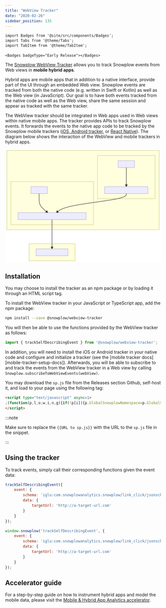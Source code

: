 ```yaml
---
title: "WebView Tracker"
date: "2020-02-26"
sidebar_position: 135
---
```


```mdx-code-block
import Badges from '@site/src/components/Badges';
import Tabs from '@theme/Tabs';
import TabItem from '@theme/TabItem';

<Badges badgeType="Early Release"></Badges>
```

The [Snowplow WebView Tracker](https://github.com/snowplow-incubator/snowplow-webview-tracker) allows you to track Snowplow events from Web views in **mobile hybrid apps**.

Hybrid apps are mobile apps that in addition to a native interface, provide part of the UI through an embedded Web view.
Snowplow events are tracked from both the native code (e.g. written in Swift or Kotlin) as well as the Web view (in JavaScript).
Our goal is to have both events tracked from the native code as well as the Web view, share the same session and appear as tracked with the same tracker.

The WebView tracker should be integrated in Web apps used in Web views within native mobile apps.
The tracker provides APIs to track Snowplow events.
It forwards the events to the native app code to be tracked by the Snowplow mobile trackers ([iOS, Android tracker](../mobile-trackers/hybrid-apps/index.md), or [React Native](../react-native-tracker/hybrid-apps/index.md)).
The diagram below shows the interaction of the WebView and mobile trackers in hybrid apps.

![](images/hybrid-app-tracking.svg)

## Installation

You may choose to install the tracker as an npm package or by loading it through an HTML script tag.

<Tabs groupId="installation">
  <TabItem value="npm" label="Using npm" default>

To install the WebView tracker in your JavaScript or TypeScript app, add the npm package:

```bash
npm install --save @snowplow/webview-tracker
```

You will then be able to use the functions provided by the WebView tracker as follows:

```typescript
import { trackSelfDescribingEvent } from '@snowplow/webview-tracker';
```

In addition, you will need to install the iOS or Android tracker in your native code and configure and initialize a tracker (see the [mobile tracker docs][mobile-tracker-setup-docs]). Afterwards, you will be able to subscribe to and track the events from the WebView tracker in a Web view by calling `Snowplow.subscribeToWebViewEvents(webView)`.

  </TabItem>
  <TabItem value="tag" label="Using Snowplow tag">

You may download the `sp.js` file from the Releases section Github, self-host it, and load to your page using the following tag:

```html
<script type="text/javascript" async=1>
;(function(p,l,o,w,i,n,g){if(!p[i]){p.GlobalSnowplowNamespace=p.GlobalSnowplowNamespace||[]; p.GlobalSnowplowNamespace.push(i);p[i]=function(){(p[i].q=p[i].q||[]).push(arguments) };p[i].q=p[i].q||[];n=l.createElement(o);g=l.getElementsByTagName(o)[0];n.async=1; n.src=w;g.parentNode.insertBefore(n,g)}}(window,document,"script","{{URL to sp.js}}","snowplow"));
</script>
```

:::note

Make sure to replace the `{{URL to sp.js}}` with the URL to the `sp.js` file in the snippet.

:::

  </TabItem>
</Tabs>

## Using the tracker

To track events, simply call their corresponding functions given the event data:

<Tabs groupId="installation">
  <TabItem value="npm" label="Installed using npm" default>

```javascript
trackSelfDescribingEvent({
    event: {
        schema: 'iglu:com.snowplowanalytics.snowplow/link_click/jsonschema/1-0-1',
        data: {
            targetUrl: 'http://a-target-url.com'
        }
    }
});
```

  </TabItem>
  <TabItem value="tag" label="Installed using Snowplow tag">

```javascript
window.snowplow('trackSelfDescribingEvent', {
    event: {
        schema: 'iglu:com.snowplowanalytics.snowplow/link_click/jsonschema/1-0-1',
        data: {
            targetUrl: 'http://a-target-url.com'
        }
    }
});
```

  </TabItem>
</Tabs>

## Accelerator guide

For a step-by-step guide on how to instrument hybrid apps and model the mobile data, please visit the [Mobile & Hybrid App Analytics accelerator](https://docs.snowplow.io/snowplow-hybrid-apps-accelerator).
